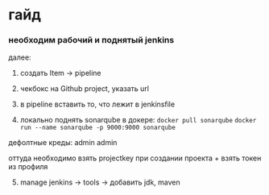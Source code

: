 # гайд

### необходим рабочий и поднятый jenkins

далее:
1. cоздать Item -> pipeline
2. чекбокс на Github project, указать url
3. в pipeline вставить то, что лежит в jenkinsfile

4. локально поднять sonarqube в докере:
```docker pull sonarqube```
```docker run --name sonarqube -p 9000:9000 sonarqube```

дефолтные креды: admin admin

оттуда необходимо взять projectkey при создании проекта + взять токен из профиля

5. manage jenkins -> tools -> добавить jdk, maven